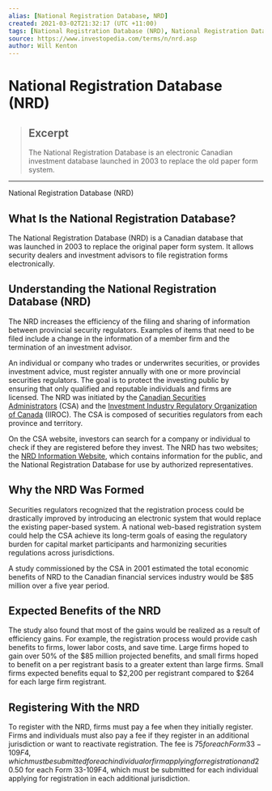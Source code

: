 ```yaml
---
alias: [National Registration Database, NRD]
created: 2021-03-02T21:32:17 (UTC +11:00)
tags: [National Registration Database (NRD), National Registration Database (NRD)]
source: https://www.investopedia.com/terms/n/nrd.asp
author: Will Kenton
---
```


# National Registration Database (NRD)

> ## Excerpt
> The National Registration Database is an electronic Canadian investment database launched in 2003 to replace the old paper form system.

---

National Registration Database (NRD)
## What Is the National Registration Database?

The National Registration Database (NRD) is a Canadian database that was launched in 2003 to replace the original paper form system. It allows security dealers and investment advisors to file registration forms electronically.

## Understanding the National Registration Database (NRD)

The NRD increases the efficiency of the filing and sharing of information between provincial security regulators. Examples of items that need to be filed include a change in the information of a member firm and the termination of an investment advisor. 

An individual or company who trades or underwrites securities, or provides investment advice, must register annually with one or more provincial securities regulators. The goal is to protect the investing public by ensuring that only qualified and reputable individuals and firms are licensed. The NRD was initiated by the [Canadian Securities Administrators](https://www.investopedia.com/terms/c/csa.asp) (CSA) and the [Investment Industry Regulatory Organization of Canada](https://www.investopedia.com/terms/i/investment-industry-regulatory-organization-of-canada-iiroc.asp) (IIROC). The CSA is composed of securities regulators from each province and territory. 

On the CSA website, investors can search for a company or individual to check if they are registered before they invest. The NRD has two websites; the [NRD Information Website](http://nrd-info.ca/), which contains information for the public, and the National Registration Database for use by authorized representatives.

## Why the NRD Was Formed

Securities regulators recognized that the registration process could be drastically improved by introducing an electronic system that would replace the existing paper-based system. A national web-based registration system could help the CSA achieve its long-term goals of easing the regulatory burden for capital market participants and harmonizing securities regulations across jurisdictions.

A study commissioned by the CSA in 2001 estimated the total economic benefits of NRD to the Canadian financial services industry would be $85 million over a five year period. 

## Expected Benefits of the NRD

The study also found that most of the gains would be realized as a result of efficiency gains. For example, the registration process would provide cash benefits to firms, lower labor costs, and save time. Large firms hoped to gain over 50% of the $85 million projected benefits, and small firms hoped to benefit on a per registrant basis to a greater extent than large firms. Small firms expected benefits equal to $2,200 per registrant compared to $264 for each large firm registrant.

## Registering With the NRD

To register with the NRD, firms must pay a fee when they initially register. Firms and individuals must also pay a fee if they register in an additional jurisdiction or want to reactivate registration. The fee is $75 for each Form 33-109F4, which must be submitted for each individual or firm applying for registration and $20.50 for each Form 33-109F4, which must be submitted for each individual applying for registration in each additional jurisdiction.
